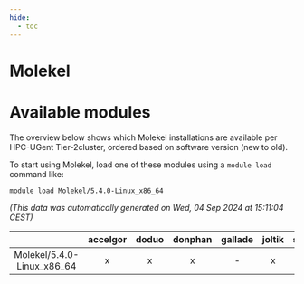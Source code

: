 ```yaml
---
hide:
  - toc
---
```


Molekel
=======

# Available modules


The overview below shows which Molekel installations are available per HPC-UGent Tier-2cluster, ordered based on software version (new to old).

To start using Molekel, load one of these modules using a `module load` command like:

```shell
module load Molekel/5.4.0-Linux_x86_64
```

*(This data was automatically generated on Wed, 04 Sep 2024 at 15:11:04 CEST)*  

| |accelgor|doduo|donphan|gallade|joltik|shinx|skitty|
| :---: | :---: | :---: | :---: | :---: | :---: | :---: | :---: |
|Molekel/5.4.0-Linux_x86_64|x|x|x|-|x|-|x|
